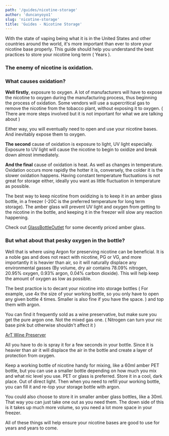 ```yaml
---
path: '/guides/nicotine-storage'
author: 'duncanyoyo1'
slug: 'nicotine-storage'
title: 'Guides - Nicotine Storage'
---
```


With the state of vaping being what it is in the United States and other countries around the world, it's more important than ever to store your nicotine base properly. This guide should help you understand the best practices to store your nicotine long term ( Years ).

### The enemy of nicotine is oxidation.

### What causes oxidation?

**Well firstly**, exposure to oxygen. A lot of manufacturers will have to expose the nicotine to oxygen during the manufacturing process, thus beginning the process of oxidation.
Some vendors will use a supercritical gas to remove the nicotine from the tobacco plant, without exposing it to oxygen. ( There are more steps involved but it is not important for what we are talking about )

Either way, you will eventually need to open and use your nicotine bases. And inevitably expose them to oxygen.

**The second** cause of oxidation is exposure to light, UV light especially.
Exposure to UV light will cause the nicotine to begin to oxidize and break down almost immediately.

**And the final** cause of oxidation is heat. As well as changes in temperature.
Oxidation occurs more rapidly the hotter it is, conversely, the colder it is the slower oxidation happens.
Having constant temperature fluctuations is not great for storage either, ideally you want as little fluctuation in temperature as possible.

The best way to keep nicotine from oxidizing is to keep it in an amber glass bottle, in a freezer (-20C is the preferred temperature for long term storage).
The amber glass will prevent UV light and oxygen from getting to the nicotine in the bottle, and keeping it in the freezer will slow any reaction happening.

Check out [GlassBottleOutlet](https://glassbottleoutlet.com/collections/boston-round) for some decently priced amber glass.

### But what about that pesky oxygen in the bottle?

Well that is where using Argon for preserving nicotine can be beneficial. It is a noble gas and does not react with nicotine, PG or VG, and more importantly it is heavier than air, so it will naturally displace any environmental gasses (By volume, dry air contains 78.09% nitrogen, 20.95% oxygen, 0.93% argon, 0.04% carbon dioxide).
This will help keep the amount of oxygen as low as possible.

The best practice is to decant your nicotine into storage bottles ( For example, use 4x the size of your working bottle, so you only have to open any given bottle 4 times. Smaller is also fine if you have the space. ) and top them with argon.

You can find it frequently sold as a wine preservative, but make sure you get the pure argon one. Not the mixed gas one. ( Nitrogen can turn your nic base pink but otherwise shouldn't affect it )

[ArT Wine Preserver](https://www.amazon.com/gp/product/B01MEHJCQ2)

All you have to do is spray it for a few seconds in your bottle. Since it is heavier than air it will displace the air in the bottle and create a layer of protection from oxygen.

Keep a working bottle of nicotine handy for mixing, like a 60ml amber PET bottle, but you can use a smaller bottle depending on how much you mix and what nic level you use. PET or glass is preferred. Store it in a cool, dark place. Out of direct light.
Then when you need to refill your working bottle, you can fill it and re-top your storage bottle with argon.

You could also choose to store it in smaller amber glass bottles, like a 30ml. That way you can just take one out as you need them.
The down side of this is it takes up much more volume, so you need a lot more space in your freezer.

All of these things will help ensure your nicotine bases are good to use for years and years to come.
